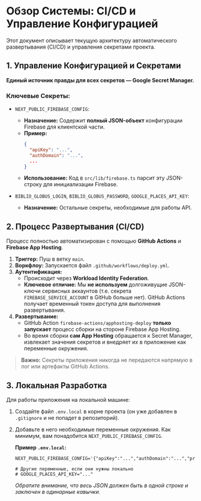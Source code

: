 # Обзор Системы: CI/CD и Управление Конфигурацией

Этот документ описывает текущую архитектуру автоматического развертывания (CI/CD) и управления секретами проекта.

## 1. Управление Конфигурацией и Секретами

**Единый источник правды для всех секретов — Google Secret Manager.**

### Ключевые Секреты:

*   `NEXT_PUBLIC_FIREBASE_CONFIG`:
    *   **Назначение:** Содержит **полный JSON-объект** конфигурации Firebase для клиентской части.
    *   **Пример:**
        ```json
        {
          "apiKey": "...",
          "authDomain": "...",
          ...
        }
        ```
    *   **Использование:** Код в `src/lib/firebase.ts` парсит эту JSON-строку для инициализации Firebase.

*   `BIBLIO_GLOBUS_LOGIN`, `BIBLIO_GLOBUS_PASSWORD`, `GOOGLE_PLACES_API_KEY`:
    *   **Назначение:** Остальные секреты, необходимые для работы API.

## 2. Процесс Развертывания (CI/CD)

Процесс полностью автоматизирован с помощью **GitHub Actions** и **Firebase App Hosting**.

1.  **Триггер:** Пуш в ветку `main`.
2.  **Воркфлоу:** Запускается файл `.github/workflows/deploy.yml`.
3.  **Аутентификация:**
    *   Происходит через **Workload Identity Federation**.
    *   **Ключевое отличие:** Мы **не используем** долгоживущие JSON-ключи сервисных аккаунтов (т.е. секрета `FIREBASE_SERVICE_ACCOUNT` в GitHub больше нет). GitHub Actions получает временный токен доступа для выполнения развертывания.
4.  **Развертывание:**
    *   GitHub Action `firebase-actions/apphosting-deploy` **только запускает** процесс сборки на стороне Firebase App Hosting.
    *   Во время сборки **сам App Hosting** обращается к Secret Manager, извлекает значения секретов и внедряет их в приложение как переменные окружения.

> **Важно:** Секреты приложения никогда не передаются напрямую в лог или артефакты GitHub Actions.

## 3. Локальная Разработка

Для работы приложения на локальной машине:

1.  Создайте файл `.env.local` в корне проекта (он уже добавлен в `.gitignore` и не попадет в репозиторий).
2.  Добавьте в него необходимые переменные окружения. Как минимум, вам понадобится `NEXT_PUBLIC_FIREBASE_CONFIG`.

    **Пример `.env.local`:**
    ```
    NEXT_PUBLIC_FIREBASE_CONFIG='{"apiKey":"...","authDomain":"...","projectId":"...","storageBucket":"...","messagingSenderId":"...","appId":"..."}'
    
    # Другие переменные, если они нужны локально
    # GOOGLE_PLACES_API_KEY="..."
    ```
    *Обратите внимание, что весь JSON должен быть в одной строке и заключен в одинарные кавычки.*